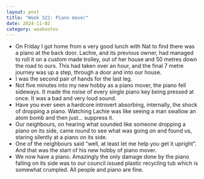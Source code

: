 ```yaml
---
layout: post
title: "Week 322: Piano mover"
date: 2024-11-02
category: weaknotes
---
```

* On Friday I got home from a very good lunch with Nat to find there was a piano at the back door. Lachie, and its previous owner, had managed to roll it on a custom made trolley, out of her house and 50 metres down the road to ours. This had taken over an hour, and the final 7 metre journey was up a step, through a door and into our house.
* I was the second pair of hands for the last leg.
* Not five minutes into my new hobby as a piano mover, the piano fell sideways. It made the noise of every single piano key being pressed at once. It was a bad and very loud sound.
* Have you ever seen a hardcore introvert absorbing, internally, the shock of dropping a piano. Watching Lachie was like seeing a man swallow an atom bomb and then just... suppress it.
* Our neighbours, on hearing what sounded like someone dropping a piano on its side, came round to see what was going on and found us, staring silently at a piano on its side.
* One of the neighbours said "well, at least let me help you get it upright". And that was the start of his new hobby of piano mover.
* We now have a piano. Amazingly the only damage done by the piano falling on its side was to our council issued plastic recycling tub which is somewhat crumpled. All people and piano are fine.
